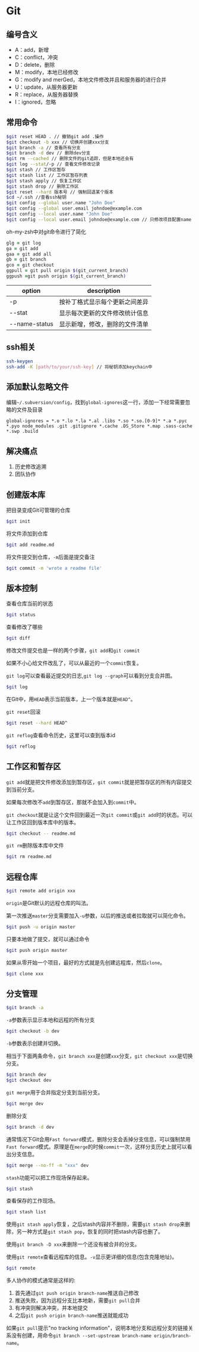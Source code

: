 # Git

## 编号含义

+ A：add，新增
+ C：conflict，冲突
+ D：delete，删除
+ M：modify，本地已经修改
+ G：modify and merGed，本地文件修改并且和服务器的进行合并
+ U：update，从服务器更新
+ R：replace，从服务器替换
+ I：ignored，忽略

## 常用命令

```bash
$git reset HEAD . // 撤销git add .操作
$git checkout -b xxx // 切换并创建xxx分支
$git branch -a // 查看所有分支
$git branch -d dev // 删除dev分支
$git rm --cached // 删除文件的git追踪，但是本地还会有
$git log --stat/-p // 查看文件修改记录
$git stash // 工作区暂存
$git stash list // 工作区暂存列表
$git stash apply // 恢复工作区
$git stash drop // 删除工作区
$git reset --hard 版本号 // 强制回退某个版本
$cd ~/.ssh //查看ssh秘钥
$git config --global user.name "John Doe"
$git config --global user.email johndoe@example.com
$git config --local user.name "John Doe"
$git config --local user.email johndoe@example.com // 只修改项目配置name
```

oh-my-zsh中对git命令进行了简化

```zsh
glg = git log
ga = git add
gaa = git add all
gb = git branch
gco = git checkout
ggpull = git pull origin $(git_current_branch)
ggpush =git push origin $(git_current_branch)
```

option|description
---|---
-p|按补丁格式显示每个更新之间差异
--stat|显示每次更新的文件修改统计信息
--name-status|显示新增，修改，删除的文件清单

## ssh相关

```sh
ssh-keygen
ssh-add -K [path/to/your/ssh-key] // 将秘钥添加keychain中
```

## 添加默认忽略文件

编辑`~/.subversion/config`，找到`global-ignores`这一行，添加一下经常需要忽略的文件及目录

```git
global-ignores = *.o *.lo *.la *.al .libs *.so *.so.[0-9]* *.a *.pyc *.pyo node_modules .git .gitignore *.cache .DS_Store *.map .sass-cache *.swp .build
```

## 解决痛点

1. 历史修改追溯
1. 团队协作

## 创建版本库

把目录变成Git可管理的仓库

```sh
$git init
```

将文件添加到仓库

```sh
$git add readme.md
```

将文件提交到仓库，`-m`后面是提交备注

```sh
$git commit -m 'wrote a readme file'
```

## 版本控制

查看仓库当前的状态

```sh
$git status
```

查看修改了哪些

```sh
$git diff
```

修改文件提交也是一样的两个步骤，`git add`和`git commit`

如果不小心给文件改乱了，可以从最近的一个`commit`恢复。

`git log`可以查看最近提交的日志,`git log --graph`可以看到分支合并图。

```sh
$git log
```

在Git中，用`HEAD`表示当前版本，上一个版本就是`HEAD^`。

`git reset`回滚

```sh
$git reset --hard HEAD^
```

`git reflog`查看命令历史，这里可以查到版本id

```sh
$git reflog
```

## 工作区和暂存区

`git add`就是把文件修改添加到暂存区，`git commit`就是把暂存区的所有内容提交到当前分支。

如果每次修改不`add`到暂存区，那就不会加入到`commit`中。

`git checkout`就是让这个文件回到最近一次`git commit`或`git add`时的状态。可以让工作区回到版本库中的版本。

```sh
$git checkout -- readme.md
```

`git rm`删除版本库中文件

```sh
$git rm readme.md
```

## 远程仓库

```sh
$git remote add origin xxx
```

`origin`是Git默认的远程仓库的叫法。

第一次推送`master`分支需要加入`-u`参数，以后的推送或者拉取就可以简化命令。

```sh
$git push -u origin master
```

只要本地做了提交，就可以通过命令

```sh
$git push origin master
```

如果从零开始一个项目，最好的方式就是先创建远程库，然后`clone`。

```sh
$git clone xxx
```

## 分支管理

```sh
$git branch -a
```

`-a`参数表示显示本地和远程的所有分支

```sh
$git checkout -b dev
```

`-b`参数表示创建并切换。

相当于下面两条命令，`git branch xxx`是创建`xxx`分支，`git checkout xxx`是切换分支。

```sh
$git branch dev
$git checkout dev
```

`git merge`用于合并指定分支到当前分支。

```sh
$git merge dev
```

删除分支

```sh
$git branch -d dev
```

通常情况下Git会用`Fast forward`模式，删除分支会丢掉分支信息，可以强制禁用`Fast forward`模式。原理是在`merge`的时候`commit`一次，这样分支历史上就可以看出分支信息。

```sh
$git merge --no-ff -m "xxx" dev
```

`stash`功能可以把工作现场保存起来。

```sh
$git stash
```

查看保存的工作现场。

```sh
$git stash list
```

使用`git stash apply`恢复，之后stash内容并不删除，需要`git stash drop`来删除，另一种方式是`git stash pop`，恢复的同时把stash内容也删了。

使用`git branch -D xxx`来删除一个还没有被合并的分支。

使用`git remote`查看远程库的信息。`-v`显示更详细的信息(包含克隆地址)。

```sh
$git remote
```

多人协作的模式通常是这样的:

1. 首先通过`git push origin branch-name`推送自己修改
1. 推送失败，因为远程分支比本地新，需要`git pull`合并
1. 有冲突则解决冲突，并本地提交
1. 之后`git push origin branch-name`推送就能成功

如果`git pull`提示"no tracking information"，说明本地分支和远程分支的链接关系没有创建，用命令`git branch --set-upstream branch-name origin/branch-name`。